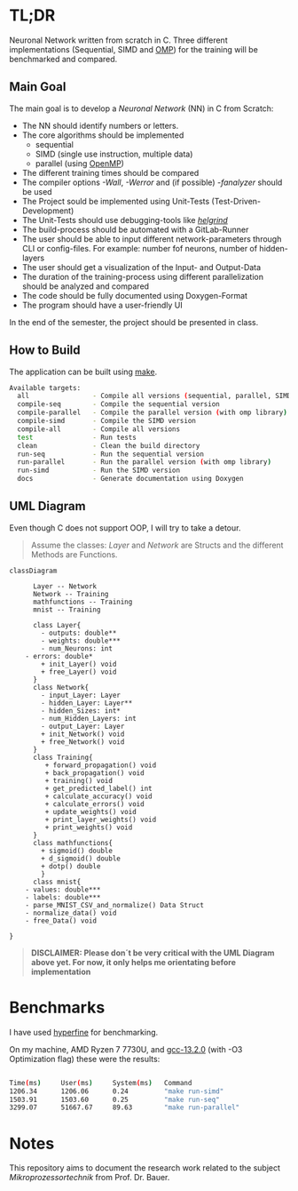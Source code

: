 # TL;DR
Neuronal Network written from scratch in C. Three different implementations (Sequential, SIMD and [OMP](https://www.openmp.org/)) for the training will be benchmarked and compared.

## Main Goal
The main goal is to develop a _Neuronal Network_ (NN) in C from Scratch: 
- The NN should identify numbers or letters.
- The core algorithms should be implemented
  - sequential
  - SIMD (single use instruction, multiple data)
  - parallel (using [OpenMP](https://www.openmp.org/))
- The different training times should be compared 
- The compiler options _-Wall_, _-Werror_ and (if possible) _-fanalyzer_ should be used
- The Project sould be implemented using Unit-Tests (Test-Driven-Development)
- The Unit-Tests should use debugging-tools like [_helgrind_](https://valgrind.org/docs/manual/hg-manual.html)
- The build-process should be automated with a GitLab-Runner
- The user should be able to input different network-parameters through CLI or config-files. For example: number fof neurons, number of hidden-layers
- The user should get a visualization of the Input- and Output-Data
- The duration of the training-process using different parallelization should be analyzed and compared
- The code should be fully documented using Doxygen-Format
- The program should have a user-friendly UI 


In the end of the semester, the project should be presented in class.

## How to Build
The application can be built using [make](https://www.gnu.org/software/make/). 

```bash
Available targets:
  all                - Compile all versions (sequential, parallel, SIMD) and run unit tests
  compile-seq        - Compile the sequential version
  compile-parallel   - Compile the parallel version (with omp library)
  compile-simd       - Compile the SIMD version
  compile-all        - Compile all versions
  test               - Run tests
  clean              - Clean the build directory
  run-seq            - Run the sequential version
  run-parallel       - Run the parallel version (with omp library)
  run-simd           - Run the SIMD version
  docs               - Generate documentation using Doxygen
```


## UML Diagram
Even though C does not support OOP, I will try to take a detour. 
> Assume the classes: _Layer_ and _Network_ are Structs and the different Methods are Functions.

```mermaid
classDiagram
    
      Layer -- Network
      Network -- Training 
      mathfunctions -- Training
      mnist -- Training
       
	  class Layer{
		- outputs: double**
		- weights: double***
		- num_Neurons: int
    - errors: double*
		+ init_Layer() void
        + free_Layer() void
      }
      class Network{
	    - input_Layer: Layer
	    - hidden_Layer: Layer**
        - hidden_Sizes: int*
        - num_Hidden_Layers: int
	    - output_Layer: Layer
	    + init_Network() void
        + free_Network() void
      }
      class Training{
         + forward_propagation() void
         + back_propagation() void
         + training() void
         + get_predicted_label() int
         + calculate_accuracy() void
         + calculate_errors() void
         + update_weights() void
         + print_layer_weights() void
         + print_weights() void
      }
      class mathfunctions{
		+ sigmoid() double
		+ d_sigmoid() double
        + dotp() double
		}
      class mnist{
    - values: double***
    - labels: double***
    - parse_MNIST_CSV_and_normalize() Data Struct
    - normalize_data() void
    - free_Data() void

}
```

>__DISCLAIMER: Please don´t be very critical with the UML Diagram above yet. For now, it only helps me orientating before implementation__

# Benchmarks
I have used [hyperfine](https://github.com/sharkdp/hyperfine) for benchmarking.

On my machine,  AMD Ryzen 7 7730U, and [gcc-13.2.0](https://gcc.gnu.org/onlinedocs/gcc-13.2.0/gcc/) (with -O3 Optimization flag) these were the results:

```bash

Time(ms)     User(ms)     System(ms)   Command
1206.34      1206.06      0.24         "make run-simd"
1503.91      1503.60      0.25         "make run-seq"
3299.07      51667.67     89.63        "make run-parallel"
```


# Notes

This repository aims to document the research work related to the subject _Mikroprozessortechnik_ from Prof. Dr. Bauer.